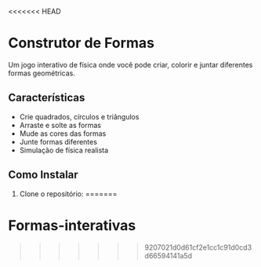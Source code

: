 <<<<<<< HEAD
# Construtor de Formas

Um jogo interativo de física onde você pode criar, colorir e juntar diferentes formas geométricas.

## Características
- Crie quadrados, círculos e triângulos
- Arraste e solte as formas
- Mude as cores das formas
- Junte formas diferentes
- Simulação de física realista

## Como Instalar
1. Clone o repositório:
=======
# Formas-interativas
>>>>>>> 9207021d0d61cf2e1cc1c91d0cd3d66594141a5d
